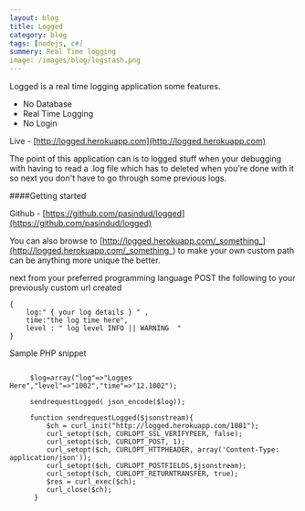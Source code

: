 ```yaml
---
layout: blog
title: Logged
category: blog
tags: [nodejs, c#]  
summery: Real Time logging
image: /images/blog/logstash.png
---
```



Logged is a real time logging application some features.

-  No Database
-  Real Time Logging
-  No Login

Live - [http://logged.herokuapp.com](http://logged.herokuapp.com)

The point of this application can is to logged stuff when your debugging with having to read a 
.log file which has to deleted when you're done with it so next you don't have to go through 
some previous logs.


####Getting started

Github - [https://github.com/pasindud/logged](https://github.com/pasindud/logged)


You can also browse to [http://logged.herokuapp.com/_something_](http://logged.herokuapp.com/_something_) to make your own custom path can be
anything more unique the better.

next from your preferred programming language POST the following to your previously custom url created


```
{
    log:" { your log details } " ,
    time:"the log time here",
    level : " log level INFO || WARNING  "
}
```



Sample PHP snippet



```

     $log=array("log"=>"Logges Here","level"=>"1002","time"=>"12.1002");

     sendrequestLogged( json_encode($log));

     function sendrequestLogged($jsonstream){
         $ch = curl_init("http://logged.herokuapp.com/1001");
         curl_setopt($ch, CURLOPT_SSL_VERIFYPEER, false);
         curl_setopt($ch, CURLOPT_POST, 1);
         curl_setopt($ch, CURLOPT_HTTPHEADER, array('Content-Type: application/json'));
         curl_setopt($ch, CURLOPT_POSTFIELDS,$jsonstream);
         curl_setopt($ch, CURLOPT_RETURNTRANSFER, true);
         $res = curl_exec($ch);
         curl_close($ch);
      }
```


